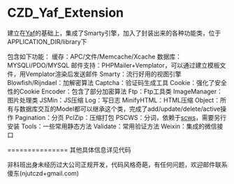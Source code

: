 CZD_Yaf_Extension
===============

建立在[Yaf](https://github.com/laruence/php-yaf)的基础上，集成了Smarty引擎，加入了封装出来的各种功能类，位于APPLICATION_DIR/library下

包含如下功能：
缓存：APC/文件/Memcache/Xcache
数据库：MYSQLi/PDO/MYSQL
邮件支持：PHPMailer+Vemplator，可以通过建立模板文件，用Vemplator渲染后发送邮件
Smarty：流行好用的视图引擎
Blowfish/Rijndael：加解密算法
Captcha：验证码生成工具
Cookie：强化了安全性的Cookie
Encoder：包含了部分加密算法
Ftp：Ftp工具类
ImageManager：图片处理类
JSMin：JS压缩
Log：写日志
MinifyHTML：HTML压缩
Object：所有与数据库交互的Model都可以继承这个类，完成了add/update/delete/active操作
Pagination：分页
PclZip：压缩打包
PSCWS：分词，依赖于[scws](http://www.xunsearch.com/scws/)，需要另行安装
Tools：一些常用静态方法
Validate：常用验证方法
Weixin：集成的微信接口

===============
其他具体信息详见代码

非科班出身未经历过大公司正规开发，代码风格奇葩，有任何问题，欢迎邮件联系傻东(njutczd+gmail.com)
